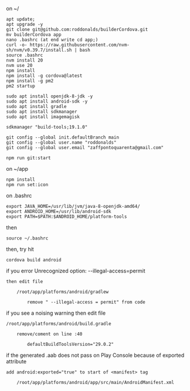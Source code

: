 on ~/

    apt update; 
    apt upgrade -y
    git clone git@github.com:roddonalds/builderCordova.git
    mv builderCordova app
    nano .bashrc (at end write cd app;)
    curl -o- https://raw.githubusercontent.com/nvm-sh/nvm/v0.39.7/install.sh | bash
    source .bashrc
    nvm install 20
    nvm use 20
    npm install
    npm install -g cordova@latest
    npm install -g pm2
    pm2 startup

    sudo apt install openjdk-8-jdk -y
    sudo apt install android-sdk -y
    sudo apt install gradle
    sudo apt install sdkmanager
    sudo apt install imagemagisk

    sdkmanager "build-tools;19.1.0"

    git config --global init.defaultBranch main
    git config --global user.name "roddonalds"
    git config --global user.email "zaffpontoquarenta@gmail.com"

    npm run git:start
    
on ~/app

	npm install
	npm run set:icon

on .bashrc

	export JAVA_HOME=/usr/lib/jvm/java-8-openjdk-amd64/
	export ANDROID_HOME=/usr/lib/android-sdk
	export PATH=$PATH:$ANDROID_HOME/platform-tools

then

    source ~/.bashrc

then, try hit

	cordova build android

if you error Unrecognized option: --illegal-access=permit

	then edit file  

		/root/app/platforms/android/gradlew

			remove " --illegal-access = permit" from code

if you see a noising warning then edit file

	/root/app/platforms/android/build.gradle

		remove/coment on line :40

	      	defaultBuildToolsVersion="29.0.2"

if the generated .aab does not pass on Play Console because of exported attribute

	add android:exported="true" to start of <manifest> tag

		/root/app/platforms/android/app/src/main/AndroidManifest.xml

